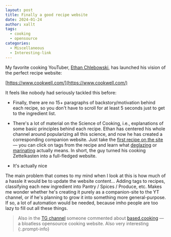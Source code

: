 ```yaml
---
layout: post
title: Finally a good recipe website
date: 2024-01-24
author: xallt
tags:
  - cooking
  - opensource
categories:
  - Miscellaneous
  - Interesting-link
---
```

My favorite cooking YouTuber, [Ethan Chlebowski](https://www.youtube.com/@EthanChlebowski), has launched his vision of the perfect recipe website:

[https://www.cookwell.com/](https://www.cookwell.com/)

It feels like nobody had seriously tackled this before:

- Finally, there are no 15+ paragraphs of backstory/motivation behind each recipe, so you don't have to scroll for at least 5 seconds just to get to the ingredient list.
    
- There's a lot of material on the Science of Cooking, i.e., explanations of some basic principles behind each recipe. Ethan has centered his whole channel around popularizing all this science, and now he has created a corresponding companion website. Just take the [first recipe on the site](https://www.cookwell.com/recipe/double-steak-chipotle-bowl-homemade) — you can click on tags from the recipe and learn what [deglazing](https://www.cookwell.com/fundamental/technique/deglaze) or [marinating](https://www.cookwell.com/fundamental/technique/marinate) actually means. In short, the guy turned his cooking Zettelkasten into a full-fledged website.
    
- It's actually nice
    

The main problem that comes to my mind when I look at this is how much of a hassle it would be to update the website content... Adding tags to recipes, classifying each new ingredient into Pantry / Spices / Produce, etc. Makes me wonder whether he's creating it purely as a companion-site to the YT channel, or if he's planning to grow it into something more general-purpose. If so, a lot of automation would be needed, because imho people are too lazy to fill out all these things.

> Also in the [TG channel](https://t.me/boring_dont_look) someone commented about [based.cooking](https://based.cooking/) &mdash; a bloatless opensource cooking website. Also very interesting
{:.prompt-info}